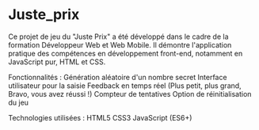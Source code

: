 # Juste_prix
Ce projet de jeu du "Juste Prix" a été développé dans le cadre de la formation Développeur Web et Web Mobile. Il démontre l'application pratique des compétences en développement front-end, notamment en JavaScript pur, HTML et CSS.

Fonctionnalités :
Génération aléatoire d'un nombre secret
Interface utilisateur pour la saisie
Feedback en temps réel (Plus petit, plus grand, Bravo, vous avez réussi !)
Compteur de tentatives
Option de réinitialisation du jeu

Technologies utilisées :
HTML5
CSS3
JavaScript (ES6+)
